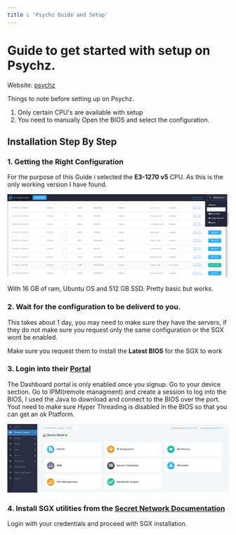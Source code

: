 ```yaml
---
title : 'Psychz Guide and Setup'
---
```


# Guide to get started with setup on Psychz.

Website: [psychz](https://www.psychz.net/dashboard/client/web/order/dedicated-server?processor=&processorBaseFreq=&numberOfCpu=7391&cpuCores=&location=)

Things to note before setting up on Psychz.
1. Only certain CPU's are available with setup
2. You need to manually Open the BIOS and select the configuration.

## Installation Step By Step

### 1. Getting the Right Configuration 

For the purpose of this Guide i selected the **E3-1270 v5** CPU. As this is the only working version I have found.

![Psychz Buying the Server!](../images/images/psychz_service.png  "Psychz Buying the Server")

With 16 GB of ram, Ubuntu OS and 512 GB SSD. Pretty basic but works.

### 2. Wait for the configuration to be deliverd to you.

This takes about 1 day, you may need to make sure they have the servers, if they do not make sure you request only the same configuration or the SGX wont be enabled. 

Make sure you request them to install the **Latest BIOS** for the SGX to work

### 3. Login into their [Portal](https://www.psychz.net/dashboard/)
The Dashboard portal is only enabled once you signup. Go to your device section. 
Go to IPMI(remote managment) and create a session to log into the BIOS, I used the Java to download and connect to the BIOS over the port. Yout need to make sure Hyper Threading is disabled in the BIOS so that you can get an ok Platform.

![Psychz Dasbord!](../images/images/Psychz_Dashboard.png "Psychz Dasbord")

### 4. Install SGX utilities from the [Secret Network Documentation](build.scrt.network)
Login with your credentials and proceed with SGX installation.